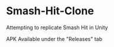 # Smash-Hit-Clone
Attempting to replicate Smash Hit in Unity

APK Available under the "Releases" tab
